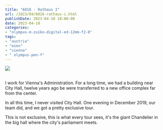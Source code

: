 ```yaml
---
title: "6016 - Rathaus I"
url: /2023/04/6016-rathaus-i.html
publishDate: 2023-04-10 18:00:00
date: 2023-04-10
categories:
- "olympus-m-zuiko-digital-ed-12mm-f2-0"
tags:
- "austria"
- "wien"
- "vienna"
- " olympus-pen-f"
---
```

<div class="container">
<div class="center"><a target="_blank" href="https://d25zfm9zpd7gm5.cloudfront.net/1200x1200/2019/20191202_184526_DxO_lr.jpg"><img class="webfeedsFeaturedVisual" src="https://d25zfm9zpd7gm5.cloudfront.net/0600x0600/2019/20191202_184526_DxO_lr.jpg" /></a></div>
</div>
<br />

I work for Vienna's Administration. For a long time, we had
a building near City Hall, twelve years ago be were
transferred to a new office complex far from the center.

In all this time, I never visited City Hall. One evening in
December 2019, our team did, and we got a pretty exclusive
tour. 

This is not exclusive, this is what every tour sees, it's
the giant Chandelier in the big hall where the city's
parliament meets.
